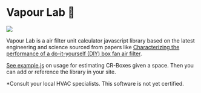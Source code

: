 # Vapour Lab 🥼
![](https://raw.githubusercontent.com/TheMemeticist/Vapour-Lab/fae06a6faa278cab90da5fec40ed08371df32912/assets/vapourLab.svg)

Vapour Lab is a air filter unit calculator javascript library based on the latest engineering and science sourced from papers like [Characterizing the performance of a do-it-yourself (DIY) box fan air filter](https://www.tandfonline.com/doi/full/10.1080/02786826.2022.2054674).

[See example.js](https://github.com/TheMemeticist/Vapour-Lab/blob/main/js/example.js) on usage for estimating CR-Boxes given a space. Then you can add or reference the library in your site.

*Consult your local HVAC specialists. This software is not yet certified.

